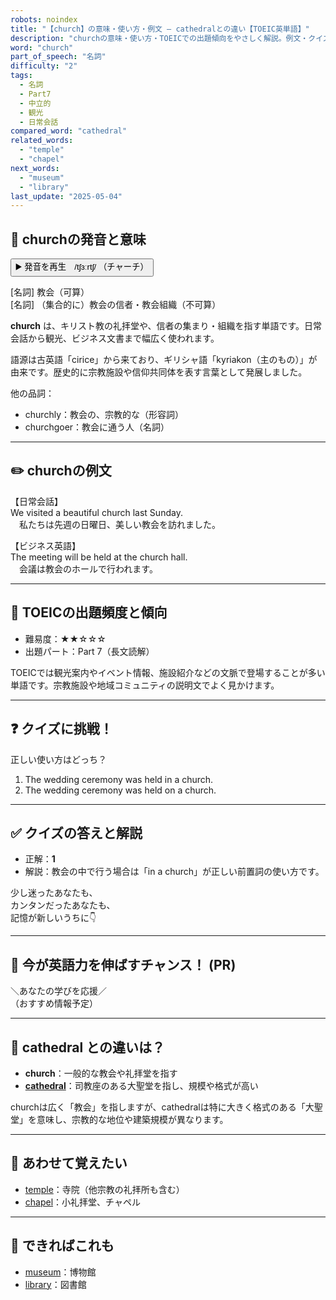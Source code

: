```yaml
---
robots: noindex
title: "【church】の意味・使い方・例文 ― cathedralとの違い【TOEIC英単語】"
description: "churchの意味・使い方・TOEICでの出題傾向をやさしく解説。例文・クイズ付きでcathedralとの違いもわかりやすく学べます。"
word: "church"
part_of_speech: "名詞"
difficulty: "2"
tags:
  - 名詞
  - Part7
  - 中立的
  - 観光
  - 日常会話
compared_word: "cathedral"
related_words:
  - "temple"
  - "chapel"
next_words:
  - "museum"
  - "library"
last_update: "2025-05-04"
---
```


## 🔰 churchの発音と意味

<button class="play-audio" onclick="playTTS('church')">
  <span class="play-audio-main">
    ▶️ 発音を再生　/tʃɜːrtʃ/
  </span>
  <span class="play-audio-sub">
    （チャーチ）
  </span>
</button>

[名詞] 教会（可算）  
[名詞] （集合的に）教会の信者・教会組織（不可算）

**church** は、キリスト教の礼拝堂や、信者の集まり・組織を指す単語です。日常会話から観光、ビジネス文書まで幅広く使われます。

語源は古英語「cirice」から来ており、ギリシャ語「kyriakon（主のもの）」が由来です。歴史的に宗教施設や信仰共同体を表す言葉として発展しました。

他の品詞：  
- churchly：教会の、宗教的な（形容詞）
- churchgoer：教会に通う人（名詞）

---

## ✏️ churchの例文

【日常会話】  
We visited a beautiful church last Sunday.  
　私たちは先週の日曜日、美しい教会を訪れました。

【ビジネス英語】  
The meeting will be held at the church hall.  
　会議は教会のホールで行われます。

---

## 🎯 TOEICの出題頻度と傾向

- 難易度：★★☆☆☆
- 出題パート：Part 7（長文読解）

TOEICでは観光案内やイベント情報、施設紹介などの文脈で登場することが多い単語です。宗教施設や地域コミュニティの説明文でよく見かけます。

---

## ❓ クイズに挑戦！

正しい使い方はどっち？

1. The wedding ceremony was held in a church.  
2. The wedding ceremony was held on a church.

---

## ✅ クイズの答えと解説

- 正解：**1**
- 解説：教会の中で行う場合は「in a church」が正しい前置詞の使い方です。

少し迷ったあなたも、  
カンタンだったあなたも、  
記憶が新しいうちに👇️

---

## 🚀 今が英語力を伸ばすチャンス！ (PR)

<div class="info-center">
＼あなたの学びを応援／<br>  
（おすすめ情報予定）
</div>

---

## 🤔  cathedral との違いは？

- **church**：一般的な教会や礼拝堂を指す
- **[cathedral](/word/cathedral/)**：司教座のある大聖堂を指し、規模や格式が高い

churchは広く「教会」を指しますが、cathedralは特に大きく格式のある「大聖堂」を意味し、宗教的な地位や建築規模が異なります。

---

## 🧩 あわせて覚えたい

- [temple](/word/temple/)：寺院（他宗教の礼拝所も含む）
- [chapel](/word/chapel/)：小礼拝堂、チャペル

---

## 📖 できればこれも

- [museum](/word/museum/)：博物館
- [library](/word/library/)：図書館

<!-- cvid: aid45_bid37 -->

